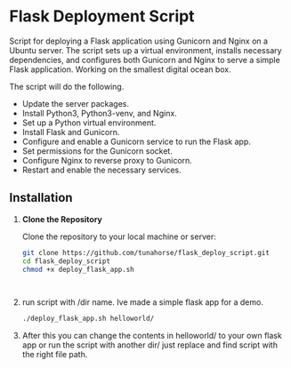 # Flask Deployment Script

Script for deploying a Flask application using Gunicorn and Nginx on a Ubuntu server. The script sets up a virtual environment, installs necessary dependencies, and configures both Gunicorn and Nginx to serve a simple Flask application. Working on the smallest digital ocean box. 

The script will do the following.

- Update the server packages.
- Install Python3, Python3-venv, and Nginx.
- Set up a Python virtual environment.
- Install Flask and Gunicorn.
- Configure and enable a Gunicorn service to run the Flask app.
- Set permissions for the Gunicorn socket.
- Configure Nginx to reverse proxy to Gunicorn.
- Restart and enable the necessary services.


## Installation

1. **Clone the Repository**

   Clone the repository to your local machine or server:

   ```bash
   git clone https://github.com/tunahorse/flask_deploy_script.git
   cd flask_deploy_script
   chmod +x deploy_flask_app.sh

  

2. run script with /dir name. Ive made a simple flask app for a demo.
   
    ```bash
    ./deploy_flask_app.sh helloworld/

3.  After this you can change the contents in helloworld/ to your own flask app or run the script with another dir/ just replace and find script with the right file path.    
